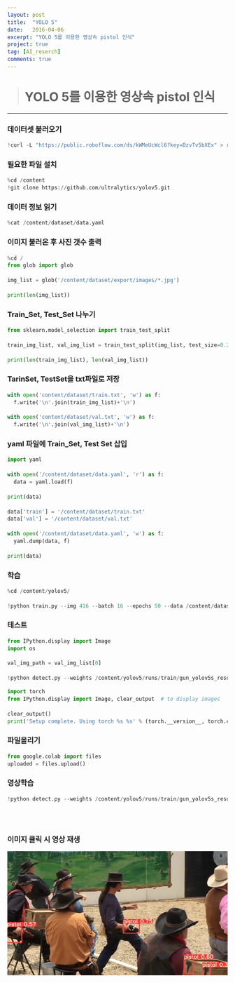 ```yaml
---
layout: post
title:  "YOLO 5"
date:   2016-04-06
excerpt: "YOLO 5를 이용한 영상속 pistol 인식"
project: true
tag: [AI_reserch]
comments: true
---
```


> # YOLO 5를 이용한 영상속 pistol 인식
------------------------------------------------------------

### 데이터셋 불러오기
```python
!curl -L "https://public.roboflow.com/ds/kWMeUcWcl6?key=DzvTv5bXEx" > roboflow.zip; unzip roboflow.zip; rm roboflow.zip
```

### 필요한 파일 설치
```python
%cd /content
!git clone https://github.com/ultralytics/yolov5.git
```

### 데이터 정보 읽기
```python
%cat /content/dataset/data.yaml
```

### 이미지 불러온 후 사진 갯수 출력
```python
%cd /
from glob import glob

img_list = glob('/content/dataset/export/images/*.jpg')

print(len(img_list))
```

### Train_Set, Test_Set 나누기
```python
from sklearn.model_selection import train_test_split

train_img_list, val_img_list = train_test_split(img_list, test_size=0.2, random_state=2000)

print(len(train_img_list), len(val_img_list))
```

 ### TarinSet, TestSet을 txt파일로 저장
```python
with open('content/dataset/train.txt', 'w') as f:
  f.write('\n'.join(train_img_list)+'\n')

with open('content/dataset/val.txt', 'w') as f:
  f.write('\n'.join(val_img_list)+'\n')
```

### yaml 파일에 Train_Set, Test Set 삽입
```python
import yaml

with open('/content/dataset/data.yaml', 'r') as f:
  data = yaml.load(f)

print(data)

data['train'] = '/content/dataset/train.txt'
data['val'] = '/content/dataset/val.txt'

with open('/content/dataset/data.yaml', 'w') as f:
  yaml.dump(data, f)

print(data)
```

### 학습
```python
%cd /content/yolov5/

!python train.py --img 416 --batch 16 --epochs 50 --data /content/dataset/data.yaml --cfg ./models/yolov5s.yaml --weights yolo
```

### 테스트
```python
from IPython.display import Image
import os

val_img_path = val_img_list[0]

!python detect.py --weights /content/yolov5/runs/train/gun_yolov5s_results/weights/best.pt --img 416 --conf 0.5 --source "{val_img_path}"
```

```python
import torch
from IPython.display import Image, clear_output  # to display images

clear_output()
print('Setup complete. Using torch %s %s' % (torch.__version__, torch.cuda.get_device_properties(0) if torch.cuda.is_available() else 'CPU'))
```

### 파일올리기
```python
from google.colab import files 
uploaded = files.upload()
```

### 영상학습
```python
!python detect.py --weights /content/yolov5/runs/train/gun_yolov5s_results/weights/best.pt  --source /content/yolov5/pistol.mp4
```
<br/>
<br/>

### 이미지 클릭 시 영상 재생
[![Yolo5 결과영상](https://github.com/glydokid/glydokid.github.io/blob/master/assets/img/result_img/1.jpg?raw=true)](https://user-images.githubusercontent.com/70894372/172051572-c2a1203b-32aa-4d38-996d-30f26b1b8797.mp4)